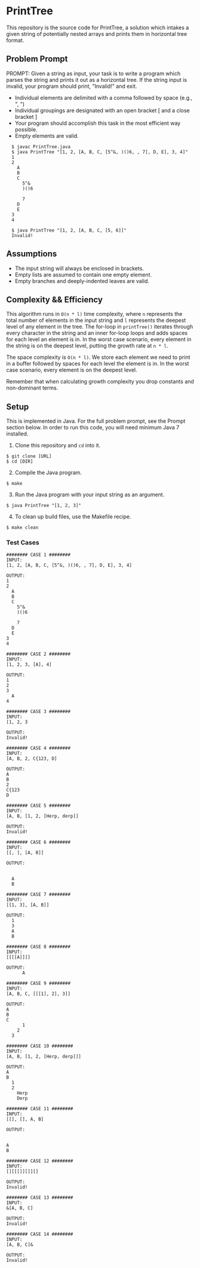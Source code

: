 # PrintTree
  This repository is the source code for PrintTree, a solution which intakes a given string of potentially nested arrays and prints them in horizontal tree format.

## Problem Prompt
PROMPT:
  Given a string as input, your task is to write a program which parses the string and prints it out as a horizontal tree. If the string input is invalid, your program should print, "Invalid!" and exit.

- Individual elements are delimited with a comma followed by space (e.g., ", ")
- Individual groupings are designated with an open bracket [ and a close bracket ]
- Your program should accomplish this task in the most efficient way possible.
- Empty elements are valid.

``` 
  $ javac PrintTree.java
  $ java PrintTree "[1, 2, [A, B, C, [5^&, )()6, , 7], D, E], 3, 4]"
  1
  2
    A
    B
    C
      5^&
      )()6

      7
    D
    E
  3
  4

  $ java PrintTree "[1, 2, [A, B, C, [5, 6]]"
  Invalid!
```

## Assumptions
- The input string will always be enclosed in brackets.
- Empty lists are assumed to contain one empty element.
- Empty branches and deeply-indented leaves are valid.

## Complexity && Efficiency
This algorithm runs in `O(n * l)` time complexity, where `n` represents the total number of elements in the input string and `l` represents the deepest level of any element in the tree. The for-loop in `printTree()` iterates through every character in the string and an inner for-loop loops and adds spaces for each level an element is in. In the worst case scenario, every element in the string is on the deepest level, putting the growth rate at `n * l`.

The space complexity is `O(n * l)`. We store each element we need to print in a buffer followed by spaces for each level the element is in. In the worst case scenario, every element is on the deepest level.

Remember that when calculating growth complexity you drop constants and non-dominant terms.

## Setup
This is implemented in Java. For the full problem prompt, see the Prompt section below. In order to run this code, you will need minimum Java 7 installed.

1. Clone this repository and `cd` into it.
```
$ git clone [URL]
$ cd [DIR]
```

2. Compile the Java program.
```
$ make 
```

3. Run the Java program with your input string as an argument.
```
$ java PrintTree "[1, 2, 3]"
```

4. To clean up build files, use the Makefile recipe.
```
$ make clean
```

### Test Cases
```
######## CASE 1 ########
INPUT:
[1, 2, [A, B, C, [5^&, )()6, , 7], D, E], 3, 4]

OUTPUT:
1
2
  A
  B
  C
    5^&
    )()6

    7
  D
  E
3
4

######## CASE 2 ########
INPUT:
[1, 2, 3, [A], 4]

OUTPUT:
1
2
3
  A
4

######## CASE 3 ########
INPUT:
[1, 2, 3

OUTPUT:
Invalid!

######## CASE 4 ########
INPUT:
[A, B, 2, C{123, D]

OUTPUT:
A
B
2
C{123
D

######## CASE 5 ########
INPUT:
[A, B, [1, 2, [Herp, derp]]

OUTPUT:
Invalid!

######## CASE 6 ########
INPUT:
[[, ], [A, B]]

OUTPUT:


  A
  B

######## CASE 7 ########
INPUT:
[[1, 3], [A, B]]

OUTPUT:
  1
  3
  A
  B

######## CASE 8 ########
INPUT:
[[[[A]]]]

OUTPUT:
      A

######## CASE 9 ########
INPUT:
[A, B, C, [[[1], 2], 3]]

OUTPUT:
A
B
C
      1
    2
  3

######## CASE 10 ########
INPUT:
[A, B, [1, 2, [Herp, derp]]]

OUTPUT:
A
B
  1
  2
    Herp
    Derp

######## CASE 11 ########
INPUT:
[[], [], A, B]

OUTPUT:
  

A
B

######## CASE 12 ######## 
INPUT:
[][[[]][]][]

OUTPUT:
Invalid!

######## CASE 13 ######## 
INPUT:
&[A, B, C]

OUTPUT:
Invalid!

######## CASE 14 ######## 
INPUT:
[A, B, C]&

OUTPUT:
Invalid!

```

